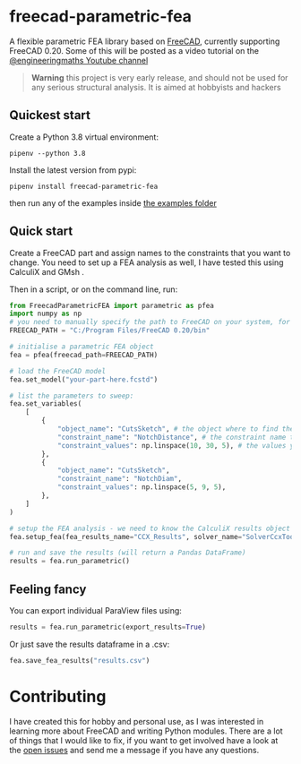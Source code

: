 # freecad-parametric-fea

 A flexible parametric FEA library based on [FreeCAD](https://www.freecadweb.org/), currently supporting FreeCAD 0.20. Some of this will be posted as a video tutorial on the [@engineeringmaths Youtube channel](https://www.youtube.com/@engineeringmaths)

> **Warning**
> this project is very early release, and should not be used for any serious structural analysis. It is aimed at hobbyists and hackers

## Quickest start
Create a Python 3.8 virtual environment:

`pipenv --python 3.8`

Install the latest version from pypi:

`pipenv install freecad-parametric-fea`

then run any of the examples inside [the examples folder](examples/)

## Quick start

Create a FreeCAD part and assign names to the constraints that you want to change. You need to set up a FEA analysis as well, I have tested this using CalculiX and GMsh .

Then in a script, or on the command line, run:

```python
from FreecadParametricFEA import parametric as pfea
import numpy as np
# you need to manually specify the path to FreeCAD on your system, for now:
FREECAD_PATH = "C:/Program Files/FreeCAD 0.20/bin"

# initialise a parametric FEA object
fea = pfea(freecad_path=FREECAD_PATH)

# load the FreeCAD model
fea.set_model("your-part-here.fcstd")

# list the parameters to sweep:
fea.set_variables(
    [
        {
            "object_name": "CutsSketch", # the object where to find the constraint
            "constraint_name": "NotchDistance", # the constraint name that you assigned 
            "constraint_values": np.linspace(10, 30, 5), # the values you want to check
        },
        {
            "object_name": "CutsSketch",
            "constraint_name": "NotchDiam",
            "constraint_values": np.linspace(5, 9, 5),
        },
    ]
)

# setup the FEA analysis - we need to know the CalculiX results object and the solver name
fea.setup_fea(fea_results_name="CCX_Results", solver_name="SolverCcxTools")

# run and save the results (will return a Pandas DataFrame)
results = fea.run_parametric()
```

## Feeling fancy

You can export individual ParaView files using:

```python
results = fea.run_parametric(export_results=True)
```

Or just save the results dataframe in a .csv:

```python
fea.save_fea_results("results.csv")
```

# Contributing
I have created this for hobby and personal use, as I was interested in learning more about FreeCAD and writing Python modules. There are a lot of things that I would like to fix, if you want to get involved have a look at the [open issues](https://github.com/da-crivelli/freecad-parametric-fea/issues/) and send me a message if you have any questions.



